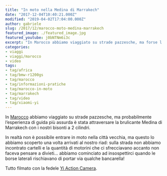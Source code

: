 ```yaml
---
title: "In moto nella Medina di Marrakech"
date: "2017-12-04T10:40:21.000Z"
modified: "2019-04-02T17:04:00.000Z"
author: gabriele
slug: /2017/12/marocco-moto-medina-marrakech
featured_image: ./featured_image.jpg
featured_youtube: j0bNTNm6i3c
excerpt: "In Marocco abbiamo viaggiato su strade pazzesche, ma forse l'esperienza di guida più assurda è stata attraversare la brulicante Medina di Marrakech con i nostri bisonti a 2 cilindri"
categories:
- viaggi
- viaggi/marocco
- video
tags:
- tag/africa
- tag/bmw-r1200gs
- tag/marocco
- tag/informazioni-pratiche
- tag/marocco-in-moto
- tag/marrakech
- tag/video
- tag/xiaomi-yi
---
```

In [Marocco](/categoria/viaggi/marocco/) abbiamo viaggiato su strade pazzesche, ma probabilmente l’esperienza di guida più assurda è stata attraversare la brulicante Medina di Marrakech con i nostri bisonti a 2 cilindri.

In realtà non è possibile entrare in moto nella città vecchia, ma questo lo abbiamo scoperto una volta arrivati al nostro riad: sulla strada non abbiamo incontrato cartelli e la quantità di motorini che ci sfrecciavano accanto non faceva pensare a divieti… abbiamo cominciato ad insospettirci quando le borse laterali rischiavano di portar via qualche bancarella!

Tutto filmato con la fedele [Yi Action Camera](http://amzn.to/2kkzIfG).